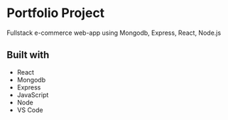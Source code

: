 # Portfolio Project 

Fullstack e-commerce web-app using Mongodb, Express, React, Node.js

## Built with

* React
* Mongodb
* Express
* JavaScript
* Node
* VS Code

